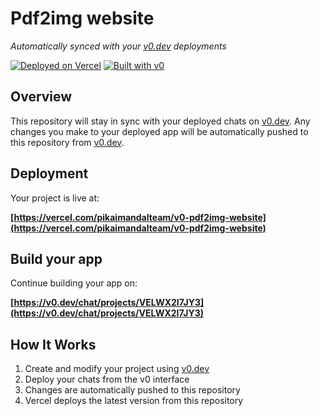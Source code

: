 # Pdf2img website

*Automatically synced with your [v0.dev](https://v0.dev) deployments*

[![Deployed on Vercel](https://img.shields.io/badge/Deployed%20on-Vercel-black?style=for-the-badge&logo=vercel)](https://vercel.com/pikaimandalteam/v0-pdf2img-website)
[![Built with v0](https://img.shields.io/badge/Built%20with-v0.dev-black?style=for-the-badge)](https://v0.dev/chat/projects/VELWX2I7JY3)

## Overview

This repository will stay in sync with your deployed chats on [v0.dev](https://v0.dev).
Any changes you make to your deployed app will be automatically pushed to this repository from [v0.dev](https://v0.dev).

## Deployment

Your project is live at:

**[https://vercel.com/pikaimandalteam/v0-pdf2img-website](https://vercel.com/pikaimandalteam/v0-pdf2img-website)**

## Build your app

Continue building your app on:

**[https://v0.dev/chat/projects/VELWX2I7JY3](https://v0.dev/chat/projects/VELWX2I7JY3)**

## How It Works

1. Create and modify your project using [v0.dev](https://v0.dev)
2. Deploy your chats from the v0 interface
3. Changes are automatically pushed to this repository
4. Vercel deploys the latest version from this repository
